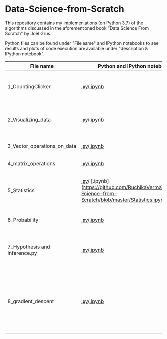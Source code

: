# Data-Science-from-Scratch
This repository contains my implementations (on Python 3.7) of the algorithms discussed in the aforementioned book "Data Science From Scratch" by Joel Grus.

Python files can be found under "File name" and IPython notebooks to see results and plots of code execution are available under "description & IPython notebook".

| **File name** | **Python and IPython notebook**|**Description** |
| ------------- | ------ |------------- |
| 1_CountingClicker | [.py](https://github.com/RuchikaVermaVaid/Data-Science-from-Scratch/blob/master/CountingClicker.py)/[.ipynb](https://github.com/RuchikaVermaVaid/Data-Science-from-Scratch/blob/master/CountingClicker.ipynb)  |Count or track how many people have shown up for a class|
| 2_Visualizing_data | [.py](https://github.com/RuchikaVermaVaid/Data-Science-from-Scratch/blob/master/Visualizing_data.py)/[.ipynb](https://github.com/RuchikaVermaVaid/Data-Science-from-Scratch/blob/master/Visualizing_data.ipynb) | Data visualization using matplotlib library|
| 3_Vector_operations_on_data | [.py](https://github.com/RuchikaVermaVaid/Data-Science-from-Scratch/blob/master/Vector_operations_on_data.py)/[.ipynb](https://github.com/RuchikaVermaVaid/Data-Science-from-Scratch/blob/master/DataAsVectors.ipynb) |Linear algebra operations on data vectors|
| 4_matrix_operations | [.py](https://github.com/RuchikaVermaVaid/Data-Science-from-Scratch/blob/master/matrix_operations.py)/[.ipynb](https://github.com/RuchikaVermaVaid/Data-Science-from-Scratch/blob/master/Matrix_operations.ipynb) | Matrix operations|
| 5_Statistics | [.py](https://github.com/RuchikaVermaVaid/Data-Science-from-Scratch/blob/master/Statistics.py)/ [.ipynb] (https://github.com/RuchikaVermaVaid/Data-Science-from-Scratch/blob/master/Statistics.ipynb)| Stastistical operations to understand the distribution of data|
| 6_Probability| [.py](https://github.com/ruchikavermavaid/Data-Science-from-Scratch-Python/blob/master/Probability.py)/[.ipynb](https://github.com/ruchikavermavaid/Data-Science-from-Scratch-Python/blob/master/Probability.ipynb)| Understanding the data distribution|
| 7_Hypothesis and Inference.py | [.py](https://github.com/ruchikavermavaid/Data-Science-from-Scratch-Python/blob/master/Hypothesis_and_Inference.py)/[.ipynb](https://github.com/ruchikavermavaid/Data-Science-from-Scratch-Python/blob/master/Hypothesis%20and%20inference.ipynb)|To test whether a certain hypothesis is likely to be true|
| 8_gradient_descent |[.py](https://github.com/ruchikaverma-iitg/Data-Science-from-Scratch-Python/blob/master/gradient_descent.py)/[.ipynb](https://github.com/ruchikaverma-iitg/Data-Science-from-Scratch-Python/blob/master/gradient_descent.ipynb)| Minimizing the error and estimating unknown parameters using gradient descent on whole dataset/mini-batches|
